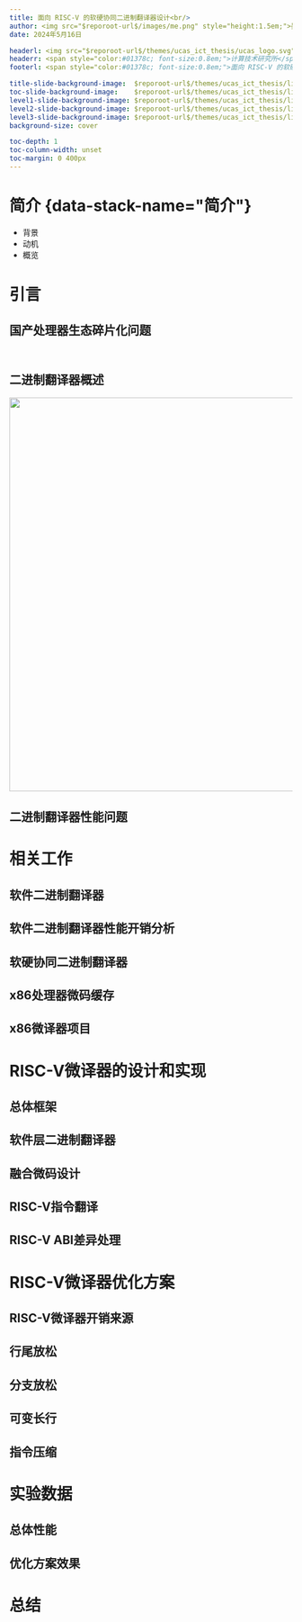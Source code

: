```yaml
---
title: 面向 RISC-V 的软硬协同二进制翻译器设计<br/>
author: <img src="$reporoot-url$/images/me.png" style="height:1.5em;">晏悦<br/>[👨‍🏫]{style="font-size:1.5em;"}导师王剑
date: 2024年5月16日

headerl: <img src="$reporoot-url$/themes/ucas_ict_thesis/ucas_logo.svg" style="height:0.8em; margin:0;"><span style="color:#01378c; font-size:0.8em;">中国科学院大学</span>
headerr: <span style="color:#01378c; font-size:0.8em;">计算技术研究所</span><img src="$reporoot-url$/themes/ucas_ict_thesis/ict_logo.svg" style="height:0.8em; margin:0;">
footerl: <span style="color:#01378c; font-size:0.8em;">面向 RISC-V 的软硬协同二进制翻译器设计・晏悦・2024年5月16日</span>

title-slide-background-image:  $reporoot-url$/themes/ucas_ict_thesis/liquid-cheese_sky_title.svg
toc-slide-background-image:    $reporoot-url$/themes/ucas_ict_thesis/liquid-cheese_sky_l1.svg
level1-slide-background-image: $reporoot-url$/themes/ucas_ict_thesis/liquid-cheese_sky_l1.svg
level2-slide-background-image: $reporoot-url$/themes/ucas_ict_thesis/liquid-cheese_sky_l2.svg
level3-slide-background-image: $reporoot-url$/themes/ucas_ict_thesis/liquid-cheese_sky_l3.svg
background-size: cover

toc-depth: 1
toc-column-width: unset
toc-margin: 0 400px
---
```


# 简介 {data-stack-name="简介"}

<style>
.cite {
  font-size: 0.4em;
  vertical-align: top;
}
.ref {
  font-size: 0.4em;
}
</style>

* 背景
* 动机
* 概览

# 引言

## 国产处理器生态碎片化问题

<img src="$reporoot-url$/images/me.png" style="height:0.8em; margin:0;">

## 二进制翻译器概述

<img src="./image/IC-to-UC.svg" style="width: 700px;">

## 二进制翻译器性能问题


# 相关工作

## 软件二进制翻译器

## 软件二进制翻译器性能开销分析

## 软硬协同二进制翻译器

## x86处理器微码缓存

## x86微译器项目


# RISC-V微译器的设计和实现

## 总体框架

## 软件层二进制翻译器

## 融合微码设计

## RISC-V指令翻译

## RISC-V ABI差异处理


# RISC-V微译器优化方案

## RISC-V微译器开销来源

## 行尾放松

## 分支放松

## 可变长行

## 指令压缩


# 实验数据

## 总体性能

## 优化方案效果




# 总结